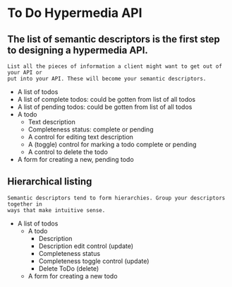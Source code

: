 # To Do Hypermedia API

## The list of semantic descriptors is the first step to designing a hypermedia API.

    List all the pieces of information a client might want to get out of your API or
    put into your API. These will become your semantic descriptors. 

* A list of todos
* A list of complete todos: could be gotten from list of all todos
* A list of pending todos: could be gotten from list of all todos
* A todo
  * Text description
  * Completeness status: complete or pending
  * A control for editing text description
  * A (toggle) control for marking a todo complete or pending
  * A control to delete the todo
* A form for creating a new, pending todo

## Hierarchical listing

    Semantic descriptors tend to form hierarchies. Group your descriptors together in 
    ways that make intuitive sense.

* A list of todos
  * A todo
    * Description
    * Description edit control (update)
    * Completeness status
    * Completeness toggle control (update)
    * Delete ToDo (delete)
  * A form for creating a new todo

